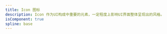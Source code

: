 ```yaml
---
title: Icon 图标
description: Icon 作为UI构成中重要的元素，一定程度上影响UI界面整体呈现出的风格。
isComponent: true
spline: base
---
```

